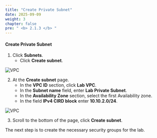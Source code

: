 ```yaml
---
title: "Create Private Subnet"
date: 2025-09-09
weight: 3
chapter: false
pre: " <b> 2.1.3 </b> "
---
```


#### Create Private Subnet

1. Click **Subnets**.
   - Click **Create subnet**.

![VPC](/images/2.prerequisite/017-createsubnet.png)

2. At the **Create subnet** page.
   - In the **VPC ID** section, click **Lab VPC**.
   - In the **Subnet name** field, enter **Lab Private Subnet**.
   - In the **Availability Zone** section, select the first Availability zone.
   - In the field **IPv4 CIRD block** enter **10.10.2.0/24**.

![VPC](/images/2.prerequisite/018-createsubnet.png)

3. Scroll to the bottom of the page, click **Create subnet**.

The next step is to create the necessary security groups for the lab.
